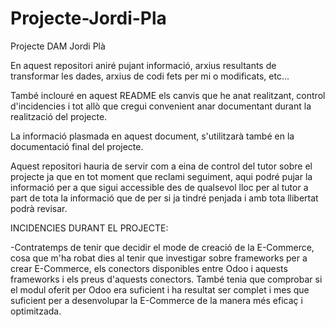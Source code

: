 # Projecte-Jordi-Pla
Projecte DAM Jordi Plà

En aquest repositori aniré pujant informació, arxius resultants de transformar les dades, arxius de codi fets per mi o modificats, etc...

També inclouré en aquest README els canvis que he anat realitzant, control d'incidencies i tot allò que cregui convenient anar documentant durant la realització del projecte.

La informació plasmada en aquest document, s'utilitzarà també en la documentació final del projecte.

Aquest repositori hauria de servir com a eina de control del tutor sobre el projecte ja que en tot moment que reclami seguiment, aqui podré pujar la informació per a que sigui accessible des de qualsevol lloc per al tutor a part de tota la informació que de per si ja tindré penjada i amb tota llibertat podrà revisar.

INCIDENCIES DURANT EL PROJECTE:

  -Contratemps de tenir que decidir el mode de creació de la E-Commerce, cosa que m'ha robat dies al tenir que investigar sobre frameworks    per a crear E-Commerce, els conectors disponibles entre Odoo i aquests frameworks i els preus d'aquests conectors. També tenia que        comprobar si el modul oferit per Odoo era suficient i ha resultat ser complet i mes que suficient per a desenvolupar la E-Commerce de      la  manera més eficaç i optimitzada.
